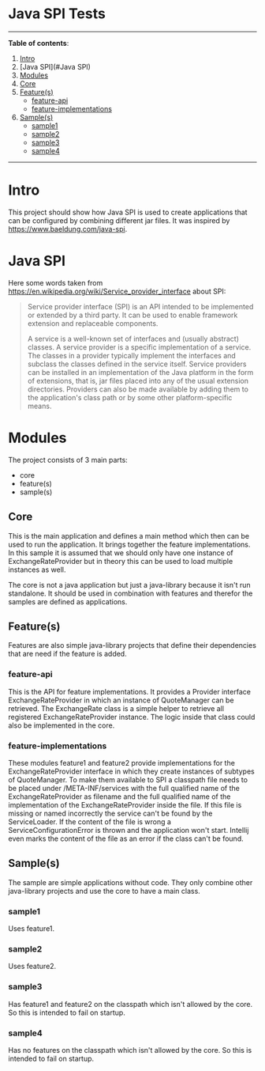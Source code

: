 Java SPI Tests
==============

-----------------
**Table of contents**:

1. [Intro](#Intro)
2. [Java SPI](#Java SPI)
3. [Modules](#Modules)
4. [Core](#Core)
5. [Feature(s)](#Feature(s))
    * [feature-api](#feature-api)
    * [feature-implementations](#feature-implementations)
7. [Sample(s)](#Sample(s))
    * [sample1](#sample1)
    * [sample2](#sample2)
    * [sample3](#sample3)
    * [sample4](#sample4)

-----------------

# Intro

This project should show how Java SPI is used to create applications that can be configured by combining different jar
files. It was inspired by https://www.baeldung.com/java-spi.

# Java SPI

Here some words taken from https://en.wikipedia.org/wiki/Service_provider_interface about SPI:

> Service provider interface (SPI) is an API intended to be implemented or extended by a third party. It can be used to enable framework extension and replaceable components.
>
> A service is a well-known set of interfaces and (usually abstract) classes. A service provider is a specific implementation of a service. The classes in a provider typically implement the interfaces and subclass the classes defined in the service itself. Service providers can be installed in an implementation of the Java platform in the form of extensions, that is, jar files placed into any of the usual extension directories. Providers can also be made available by adding them to the application's class path or by some other platform-specific means.

# Modules

The project consists of 3 main parts:

- core
- feature(s)
- sample(s)

## Core

This is the main application and defines a main method which then can be used to run the application. It brings together
the feature implementations. In this sample it is assumed that we should only have one instance of ExchangeRateProvider
but in theory this can be used to load multiple instances as well.

The core is not a java application but just a java-library because it isn't run standalone. It should be used in
combination with features and therefor the samples are defined as applications.

## Feature(s)

Features are also simple java-library projects that define their dependencies that are need if the feature is added.

### feature-api

This is the API for feature implementations. It provides a Provider interface ExchangeRateProvider in which an instance
of QuoteManager can be retrieved. The ExchangeRate class is a simple helper to retrieve all registered
ExchangeRateProvider instance. The logic inside that class could also be implemented in the core.

### feature-implementations

These modules feature1 and feature2 provide implementations for the ExchangeRateProvider interface in which they create
instances of subtypes of QuoteManager. To make them available to SPI a classpath file needs to be placed under
/META-INF/services with the full qualified name of the ExchangeRateProvider as filename and the full qualified name of
the implementation of the ExchangeRateProvider inside the file. If this file is missing or named incorrectly the service
can't be found by the ServiceLoader. If the content of the file is wrong a ServiceConfigurationError is thrown and the
application won't start. Intellij even marks the content of the file as an error if the class can't be found.

## Sample(s)

The sample are simple applications without code. They only combine other java-library projects and use the core to have
a main class.

### sample1

Uses feature1.

### sample2

Uses feature2.

### sample3

Has feature1 and feature2 on the classpath which isn't allowed by the core. So this is intended to fail on startup.

### sample4

Has no features on the classpath which isn't allowed by the core. So this is intended to fail on startup.